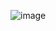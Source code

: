 ![image](https://user-images.githubusercontent.com/106283184/235473496-48e7a532-9f3e-48b6-a39e-d5e2c3ed3370.png)
